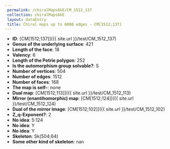 ```yaml
--- 
 permalink: /chiralMaps6kE/CM_1512_137 
 collection: chiralMaps6kE
 layout: dataEntry
 title: Chiral maps up to 6000 edges - CM[1512;137]
---
```


- **ID**: [CM[1512;137]]({{ site.url }}/test/CM_1512_137)
- **Genus of the underlying surface**: 421
- **Length of the face**: 18
- **Valency**: 6
- **Length of the Petrie polygon**: 252
- **Is the automorphism group solvable?**: S
- **Number of vertices**: 504
- **Number of edges**: 1512
- **Number of faces**: 168
- **The map is self-**: none
- **Dual map**: [CM[1512;113]]({{ site.url }}/test/CM_1512_113)
- **Mirror (enantihomorphic) map**: [CM[1512;124]]({{ site.url }}/test/CM_1512_124)
- **Dual of the mirror image**: [CM[1512;102]]({{ site.url }}/test/CM_1512_102)
- **Z_q-Exponent?**: 2
- **No idea**:  5:124
- **No idea**: Y
- **No idea**: Y
- **Skeleton**: Sk(504;64)
- **Some other kind of skeleton**: nan
